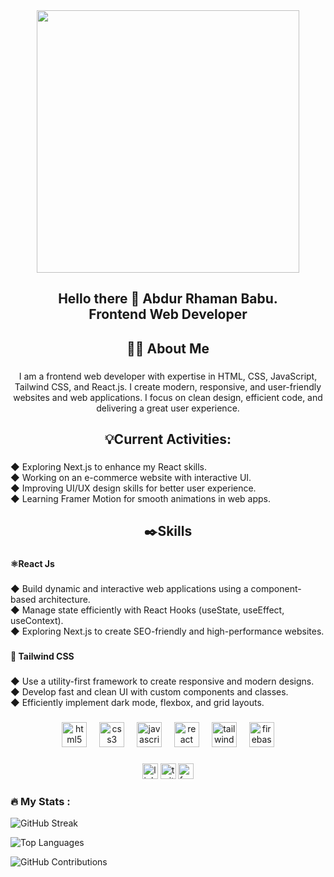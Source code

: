 <div align="center">
  <img height="420" src="https://i.postimg.cc/3JTFmtdd/github-profile-banner.png"  />
</div>

###

<h2 align="center">Hello there 👋 Abdur Rhaman Babu.<br>Frontend Web Developer</h2>

###

<h2 align="center">👩‍💻 About Me</h2>

###

<p align="center">I am a frontend web developer with expertise in HTML, CSS, JavaScript, Tailwind CSS, and React.js. I create modern, responsive, and user-friendly websites and web applications. I focus on clean design, efficient code, and delivering a great user experience.</p>

###

<h2 align="center">💡Current Activities:</h2>

###

<p align="left">◆ Exploring Next.js to enhance my React skills.<br>◆ Working on an e-commerce website with interactive UI.<br>◆ Improving UI/UX design skills for better user experience.<br>◆ Learning Framer Motion for smooth animations in web apps.</p>

###

<h2 align="center">✒️Skills</h2>

###

<h4 align="left">⚛️React Js</h4>

###

<p align="left">◆ Build dynamic and interactive web applications using a component-based architecture.<br>◆ Manage state efficiently with React Hooks (useState, useEffect, useContext).<br>◆ Exploring Next.js to create SEO-friendly and high-performance websites.</p>

###

<h4 align="left">🎨 Tailwind CSS</h4>

###

<p align="left">◆ Use a utility-first framework to create responsive and modern designs.<br>◆ Develop fast and clean UI with custom components and classes.<br>◆ Efficiently implement dark mode, flexbox, and grid layouts.</p>

###

<div align="center">
  <img src="https://cdn.jsdelivr.net/gh/devicons/devicon/icons/html5/html5-original.svg" height="40" alt="html5 logo"  />
  <img width="12" />
  <img src="https://cdn.jsdelivr.net/gh/devicons/devicon/icons/css3/css3-original.svg" height="40" alt="css3 logo"  />
  <img width="12" />
  <img src="https://cdn.jsdelivr.net/gh/devicons/devicon/icons/javascript/javascript-original.svg" height="40" alt="javascript logo"  />
  <img width="12" />
  <img src="https://cdn.jsdelivr.net/gh/devicons/devicon/icons/react/react-original.svg" height="40" alt="react logo"  />
  <img width="12" />
  <img src="https://cdn.jsdelivr.net/gh/devicons/devicon/icons/tailwindcss/tailwindcss-original-wordmark.svg" height="40" alt="tailwindcss logo"  />
  <img width="12" />
  <img src="https://cdn.jsdelivr.net/gh/devicons/devicon/icons/firebase/firebase-plain.svg" height="40" alt="firebase logo"  />
</div>

###

<div align="center">
  <img src="https://img.shields.io/static/v1?message=LinkedIn&logo=linkedin&label=&color=0077B5&logoColor=white&labelColor=&style=for-the-badge" height="25" alt="linkedin logo"  />
  <img src="https://img.shields.io/static/v1?message=Twitter&logo=twitter&label=&color=1DA1F2&logoColor=white&labelColor=&style=for-the-badge" height="25" alt="twitter logo"  />
  <img src="https://img.shields.io/static/v1?message=Facebook&logo=facebook&label=&color=1877F2&logoColor=white&labelColor=&style=for-the-badge" height="25" alt="facebook logo"  />
</div>

###

<h3 align="left">🔥   My Stats :</h3>

![GitHub Streak](https://github-readme-streak-stats.herokuapp.com/?user=abdur-rhaman-babu)

![Top Languages](https://github-readme-stats.vercel.app/api/top-langs/?username=abdur-rhaman-babu&layout=compact)

![GitHub Contributions](https://github-readme-stats.vercel.app/api?username=abdur-rhaman-babu&show_icons=true&count_private=true)


###




